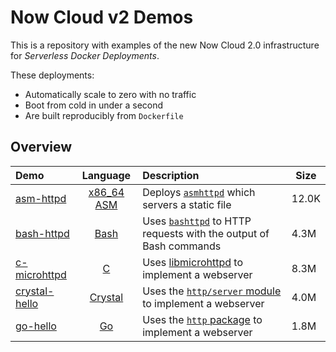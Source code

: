 # Now Cloud v2 Demos

This is a repository with examples of the new Now Cloud 2.0 infrastructure
for *Serverless Docker Deployments*.

These deployments:
- Automatically scale to zero with no traffic
- Boot from cold in under a second
- Are built reproducibly from `Dockerfile`

## Overview

| Demo | Language | Description | Size |
|:------|:----------:|:-------------|------|
| [asm-httpd](https://bash-http-microservice.v2.zeit.sh) | [x86_64 ASM](https://en.wikipedia.org/wiki/X86_assembly_language) | Deploys [`asmhttpd`](https://github.com/jcalvinowens/asmhttpd) which servers a static file | 12.0K |
| [bash-httpd](https://bash-httpd.v2.zeit.sh) | [Bash](https://en.wikipedia.org/wiki/Bash_(Unix_shell))  | Uses [`bashttpd`](https://github.com/tootallnate/bashttpd) to HTTP requests with the output of Bash commands | 4.3M |
| [c-microhttpd](https://c-microhttpd.v2.zeit.sh) | [C](https://en.wikipedia.org/wiki/C_(programming_language)) | Uses [libmicrohttpd](https://www.gnu.org/software/libmicrohttpd/) to implement a webserver | 8.3M |
| [crystal-hello](https://crystal-hello.v2.zeit.sh) | [Crystal](https://en.wikipedia.org/wiki/Crystal_(programming_language)) | Uses the [`http/server` module](https://crystal-lang.org/api/0.25.1/HTTP/Server.html) to implement a webserver | 4.0M |
| [go-hello](https://go-hello.v2.zeit.sh) | [Go](https://en.wikipedia.org/wiki/Go_(programming_language)) | Uses the [`http` package](https://golang.org/pkg/net/http/) to implement a webserver | 1.8M |

